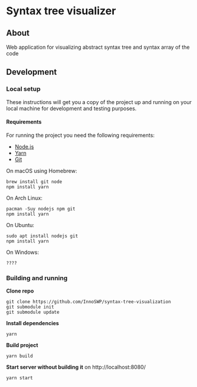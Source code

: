 # Syntax tree visualizer

## About

Web application for visualizing abstract syntax tree and syntax array of the code

## Development

### Local setup

These instructions will get you a copy of the project up and running on
your local machine for development and testing purposes.

#### Requirements

For running the project you need the following requirements:
- [Node.js](https://nodejs.org/en/)
- [Yarn](https://yarnpkg.com/getting-started/install)
- [Git](https://git-scm.com/downloads)

On macOS using Homebrew:

```shell
brew install git node
npm install yarn
```
On Arch Linux:

```shell
pacman -Suy nodejs npm git
npm install yarn
```

On Ubuntu:

```shell
sudo apt install nodejs git
npm install yarn
```

On Windows:
```shell
????
```

### Building and running

**Clone repo**
```shell
git clone https://github.com/InnoSWP/syntax-tree-visualization
git submodule init
git submodule update
```
**Install dependencies**

```shell
yarn
 ```
**Build project**

```shell
yarn build
```

**Start server without building it** on http://localhost:8080/

```shell
yarn start
```

